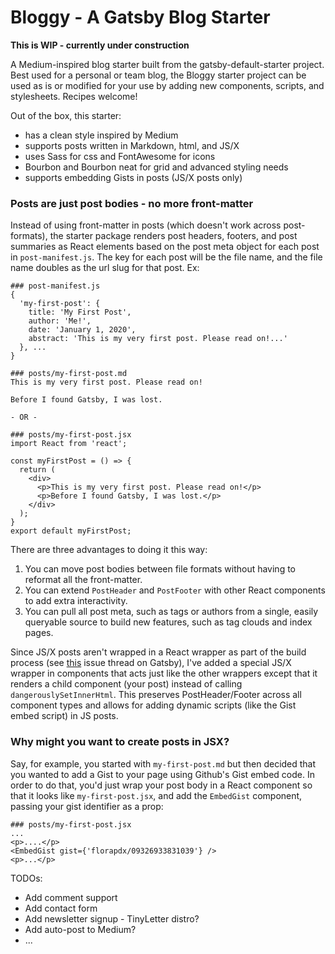# Bloggy - A Gatsby Blog Starter

__This is WIP - currently under construction__

A Medium-inspired blog starter built from the gatsby-default-starter project. Best used for a personal or team blog, the Bloggy starter project can be used as is or modified for your use by adding new components, scripts, and stylesheets. Recipes welcome!

Out of the box, this starter:
* has a clean style inspired by Medium
* supports posts written in Markdown, html, and JS/X
* uses Sass for css and FontAwesome for icons
* Bourbon and Bourbon neat for grid and advanced styling needs
* supports embedding Gists in posts (JS/X posts only)


### Posts are just post bodies - no more front-matter

Instead of using front-matter in posts (which doesn't work across post-formats),
the starter package renders post headers, footers, and post summaries as React
elements based on the post meta object for each post in `post-manifest.js`. The
key for each post will be the file name, and the file name doubles as the url
slug for that post. Ex:

```
### post-manifest.js
{
  'my-first-post': {
    title: 'My First Post',
    author: 'Me!',
    date: 'January 1, 2020',
    abstract: 'This is my very first post. Please read on!...'
  }, ...
}

### posts/my-first-post.md
This is my very first post. Please read on!

Before I found Gatsby, I was lost.

- OR -

### posts/my-first-post.jsx
import React from 'react';

const myFirstPost = () => {
  return (
    <div>
      <p>This is my very first post. Please read on!</p>
      <p>Before I found Gatsby, I was lost.</p>
    </div>
  );
}
export default myFirstPost;
```

There are three advantages to doing it this way:

1. You can move post bodies between file formats without having to reformat all the front-matter.
2. You can extend `PostHeader` and `PostFooter` with other React components to add extra interactivity.
3. You can pull all post meta, such as tags or authors from a single, easily queryable source to build new features, such as tag clouds and index pages.

Since JS/X posts aren't wrapped in a React wrapper as part of the build process (see [this](https://github.com/gatsbyjs/gatsby/issues/439) issue thread on Gatsby), I've added a special JS/X wrapper in components that acts just like the other wrappers except that it renders a child component (your post) instead of calling `dangerouslySetInnerHtml`. This preserves PostHeader/Footer across all component types and allows for adding dynamic scripts (like the Gist embed script) in JS posts.

### Why might you want to create posts in JSX?

Say, for example, you started with `my-first-post.md` but then decided that you wanted to add a Gist to your page using Github's Gist embed code. In order to do that, you'd just wrap your post body in a React component so that it looks like `my-first-post.jsx`, and add the `EmbedGist` component, passing your gist identifier as a prop:

```
### posts/my-first-post.jsx
...
<p>....</p>
<EmbedGist gist={'florapdx/09326933831039'} />
<p>...</p>

```


TODOs:
* Add comment support
* Add contact form
* Add newsletter signup - TinyLetter distro?
* Add auto-post to Medium?
* ...

